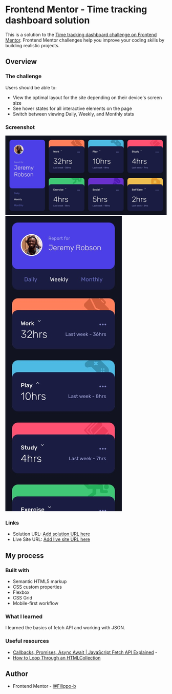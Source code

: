 # Frontend Mentor - Time tracking dashboard solution

This is a solution to the [Time tracking dashboard challenge on Frontend Mentor](https://www.frontendmentor.io/challenges/time-tracking-dashboard-UIQ7167Jw). Frontend Mentor challenges help you improve your coding skills by building realistic projects.

## Overview

### The challenge

Users should be able to:

- View the optimal layout for the site depending on their device's screen size
- See hover states for all interactive elements on the page
- Switch between viewing Daily, Weekly, and Monthly stats

### Screenshot

![Screenshot desktop](./images/screenshots/ss-desktop.jpg)
![Screenshot mobile](./images/screenshots/ss-mobile.jpg)

### Links

- Solution URL: [Add solution URL here](https://your-solution-url.com)
- Live Site URL: [Add live site URL here](https://your-live-site-url.com)

## My process

### Built with

- Semantic HTML5 markup
- CSS custom properties
- Flexbox
- CSS Grid
- Mobile-first workflow

### What I learned

I learned the basics of fetch API and working with JSON.

### Useful resources

- [Callbacks, Promises, Async Await | JavaScript Fetch API Explained](https://www.youtube.com/watch?v=VmQ6dHvnKIM) -
- [How to Loop Through an HTMLCollection](https://dev.to/isabelxklee/how-to-loop-through-an-htmlcollection-379k)

## Author

- Frontend Mentor - [@Filippo-b](https://www.frontendmentor.io/profile/Filippo-b)
